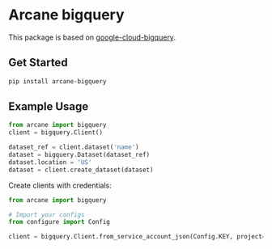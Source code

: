 # Arcane bigquery

This package is based on [google-cloud-bigquery](https://pypi.org/project/google-cloud-bigquery/).

## Get Started

```sh
pip install arcane-bigquery
```

## Example Usage

```python
from arcane import bigquery
client = bigquery.Client()

dataset_ref = client.dataset('name')
dataset = bigquery.Dataset(dataset_ref)
dataset.location = 'US'
dataset = client.create_dataset(dataset)
```

Create clients with credentials:

```python
from arcane import bigquery

# Import your configs
from configure import Config

client = bigquery.Client.from_service_account_json(Config.KEY, project=Config.GCP_PROJECT)

```

